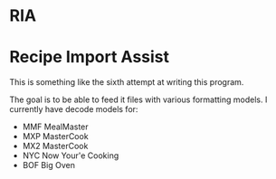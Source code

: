 #   RIA
#   Recipe Import Assist

This is something like the sixth attempt at writing this program.

The goal is to be able to feed it files with various formatting models.  I 
currently have decode models for:
*   MMF     MealMaster
*   MXP     MasterCook
*   MX2     MasterCook
*   NYC     Now Your'e Cooking
*   BOF     Big Oven

